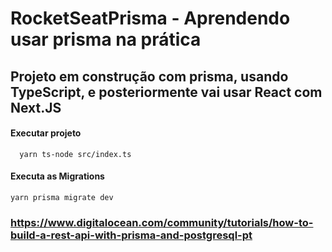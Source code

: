 # RocketSeatPrisma - Aprendendo usar prisma na prática

## Projeto em construção com prisma, usando TypeScript, e posteriormente vai usar React com Next.JS

#### Executar projeto
```
  yarn ts-node src/index.ts
```
#### Executa as Migrations
```git 
yarn prisma migrate dev
```
### https://www.digitalocean.com/community/tutorials/how-to-build-a-rest-api-with-prisma-and-postgresql-pt